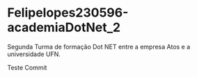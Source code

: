 # Felipelopes230596-academiaDotNet_2
Segunda Turma de formação Dot NET entre a empresa Atos e a universidade UFN.

Teste Commit
